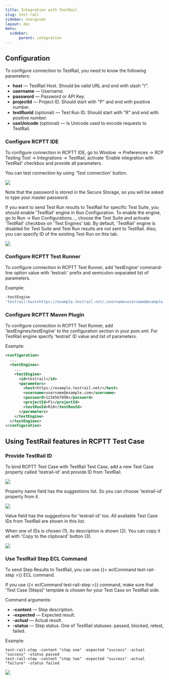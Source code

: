 ```yaml
---
title: Integration with TestRail
slug: test-rail
sidebar: userguide
layout: doc
menu:
  sidebar:
      parent: integration
---
```


## Configuration

To configure connection to TestRail, you need to know the following parameters:

- **host** — TestRail Host. Should be valid URL and end with slash "/".
- **username** — Username.
- **password** — Password or API Key.
- **projectId** — Project ID. Should start with "P" and end with positive number.
- **testRunId** (optional) — Test Run ID. Should start with "R" and end with positive number.
- **useUnicode** (optional) — Is Unicode used to encode requests to TestRail.

### Configure RCPTT IDE

To configure connection in RCPTT IDE, go to Window -> Preferences -> RCP Testing Tool -> Integrations -> TestRail, activate 'Enable integration with TestRail' checkbox and provide all parameters.

You can test connection by using 'Test connection' button.

![](test-rail-1.png)

Note that the password is stored in the Secure Storage, so you will be asked to type your master password.


If you want to send Test Run results to TestRail for specific Test Suite, you should enable 'TestRail' engine in Run Configuration.
To enable the engine, go to Run -> Run Configurations..., choose the Test Suite and activate 'TestRail' checkbox on 'Test Engines' tab.
By default, 'TestRail' engine is disabled for Test Suite and Test Run results are not sent to TestRail. Also, you can specify ID of the existing Test Run on this tab.

![](test-rail-2.png)

### Configure RCPTT Test Runner

To configure connection in RCPTT Test Runner, add 'testEngine' command-line option value with 'testrail:' prefix and semicolon-separated list of parameters.


Example:

```bash
-testEngine
'testrail:host=https://example.testrail.net/;username=username@example.com;password=1234567890;projectId=P1;testRunId=R10'
```

### Configure RCPTT Maven Plugin

To configure connection in RCPTT Test Runner, add 'testEngines/testEngine' to the configuration section in your pom.xml.
For TestRail engine specify 'testrail' ID value and list of parameters.


Example:

```xml
<configuration>
  ...
  <testEngines>
    ...
    <testEngine>
      <id>testrail</id>
      <parameters>
        <host>https://example.testrail.net/</host>
        <username>username@example.com</username>
        <password>1234567890</password>
        <projectId>P1</projectId>
        <testRunId>R10</testRunId>
      </parameters>
    </testEngine>
  </testEngines>
</configuration>
```


## Using TestRail features in RCPTT Test Case

### Provide TestRail ID

To bind RCPTT Test Case with TestRail Test Case, add a new Test Case property called 'testrail-id' and provide ID from TestRail.

![](test-rail-3.png)

Property name field has the suggestions list. So you can choose 'testrail-id' property from it.

![](test-rail-4.png)

Value field has the suggestions for 'testrail-id' too. All available Test Case IDs from TestRail are shown in this list.

When one of IDs is chosen (1), its description is shown (2). You can copy it all with 'Copy to the clipboard' button (3).

![](test-rail-5.png)

### Use TestRail Step ECL Command

To send Step Results to TestRail, you can use {{< eclCommand test-rail-step >}} ECL command.

If you use {{< eclCommand test-rail-step >}} command, make sure that 'Test Case (Steps)' template is chosen for your Test Case on TestRail side.

Command arguments:
- **-content** — Step description.
- **-expected** — Expected result.
- **-actual** — Actual result.
- **-status** — Step status. One of TestRail statuses: passed, blocked, retest, failed.

Example:

```ecl
test-rail-step -content "step one" -expected "success" -actual "success" -status passed
test-rail-step -content "step two" -expected "success" -actual "failure" -status failed
```
![](test-rail-6.png)
